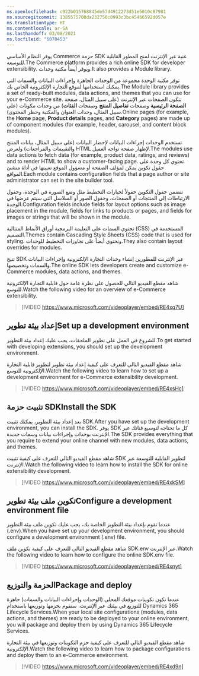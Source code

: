 ```yaml
---
ms.openlocfilehash: c922b015768845de57d4912273d51e5010c87981
ms.sourcegitcommit: 1385575708da232750c0993c3bc45466592d057e
ms.translationtype: HT
ms.contentlocale: ar-SA
ms.lasthandoff: 03/08/2021
ms.locfileid: "6070453"
---
```

<span data-ttu-id="55c5a-101">يوفر النظام الأساسي Commerce حزمة SDK غنية عبر الإنترنت لمنح المطور القابلية للتوسعة.</span><span class="sxs-lookup"><span data-stu-id="55c5a-101">The Commerce platform provides a rich online SDK for developer extensibility.</span></span> <span data-ttu-id="55c5a-102">ويوفر أيضاً مكتبة وحدات.</span><span class="sxs-lookup"><span data-stu-id="55c5a-102">It also provides a Module library.</span></span> 

<span data-ttu-id="55c5a-103">توفر مكتبة الوحدة مجموعة من الوحدات الجاهزة وإجراءات البيانات والسمات التي يمكنك استخدامها لموقع التجارة الإلكترونية الخاص بك.</span><span class="sxs-lookup"><span data-stu-id="55c5a-103">The Module library provides a set of ready-built modules, data actions, and themes that you can use for your e-Commerce site.</span></span> <span data-ttu-id="55c5a-104">تتكون الصفحات عبر الإنترنت (على سبيل المثال، صفحة **الصفحة الرئيسية** وصفحات **تفاصيل المنتج** وصفحات **الفئات**) من وحدات مكونات (على سبيل المثال، وحدات العنوان والمكتبة وحظر المحتوى).</span><span class="sxs-lookup"><span data-stu-id="55c5a-104">Online pages (for example, the **Home** page, **Product details** pages, and **Category** pages) are made up of component modules (for example, header, carousel, and content block modules).</span></span> 

<span data-ttu-id="55c5a-105">تستخدم الوحدات إجراءات البيانات لإحضار البيانات (على سبيل المثال، بيانات المنتج والتقييمات والمراجعات) ولعرض HTML لإظهار صفحة تواجه العميل.</span><span class="sxs-lookup"><span data-stu-id="55c5a-105">The modules use data actions to fetch data (for example, product data, ratings, and reviews) and to render HTML to show a customer-facing page.</span></span> <span data-ttu-id="55c5a-106">تحتوي كل وحدة على حقول تكوين يمكن لمؤلف الصفحة أو مسؤول الموقع تعيينها في أداة منشئ المواقع.</span><span class="sxs-lookup"><span data-stu-id="55c5a-106">Each module contains configuration fields that a page author or site administrator can set in the site builder tool.</span></span> 

<span data-ttu-id="55c5a-107">تتضمن حقول التكوين حقولاً لخيارات التخطيط مثل وضع الصورة في الوحدة، وحقول الارتباطات إلى المنتجات أو الصفحات، وحقول الصور أو السلاسل التي سيتم عرضها في الوحدة.</span><span class="sxs-lookup"><span data-stu-id="55c5a-107">Configuration fields include fields for layout options such as image placement in the module, fields for links to products or pages, and fields for images or strings that will be shown in the module.</span></span> 

<span data-ttu-id="55c5a-108">تحتوي السمات على التعليمة البرمجية أوراق الأنماط المتتالية (CSS) المستخدمة في التصميم.</span><span class="sxs-lookup"><span data-stu-id="55c5a-108">Themes contain Cascading Style Sheets (CSS) code that is used for styling.</span></span> <span data-ttu-id="55c5a-109">وتحتوي أيضاً على تجاوزات التخطيط للوحدات.</span><span class="sxs-lookup"><span data-stu-id="55c5a-109">They also contain layout overrides for modules.</span></span> 

<span data-ttu-id="55c5a-110">تتيح SDK عبر الإنترنت للمطورين إنشاء وحدات التجارة الإلكترونية وإجراءات البيانات والسمات وتخصيصها.</span><span class="sxs-lookup"><span data-stu-id="55c5a-110">The online SDK lets developers create and customize e-Commerce modules, data actions, and themes.</span></span>

<span data-ttu-id="55c5a-111">شاهد مقطع الفيديو التالي للحصول على نظرة عامة حول قابلية التجارة الإلكترونية للتوسع.</span><span class="sxs-lookup"><span data-stu-id="55c5a-111">Watch the following video for an overview of e-Commerce extensibility.</span></span>

> [!VIDEO https://www.microsoft.com/videoplayer/embed/RE4xq7U]


## <a name="set-up-a-development-environment"></a><span data-ttu-id="55c5a-112">إعداد بيئة تطوير</span><span class="sxs-lookup"><span data-stu-id="55c5a-112">Set up a development environment</span></span>

<span data-ttu-id="55c5a-113">للشروع في العمل على تطوير الملحقات، يجب عليك إعداد بيئة التطوير.</span><span class="sxs-lookup"><span data-stu-id="55c5a-113">To get started with developing extensions, you should set up the development environment.</span></span> 

<span data-ttu-id="55c5a-114">شاهد مقطع الفيديو التالي للتعرف على كيفية إعداد بيئة تطوير لتطوير قابلية التجارة الإلكترونية للتوسع.</span><span class="sxs-lookup"><span data-stu-id="55c5a-114">Watch the following video to learn how to set up a development environment for e-Commerce extensibility development.</span></span> 

 > [!VIDEO https://www.microsoft.com/videoplayer/embed/RE4xsHc]

## <a name="install-the-sdk"></a><span data-ttu-id="55c5a-115">تثبيت حزمة SDK</span><span class="sxs-lookup"><span data-stu-id="55c5a-115">Install the SDK</span></span>

<span data-ttu-id="55c5a-116">بعد إعداد بيئة التطوير، يمكنك تثبيت SDK.</span><span class="sxs-lookup"><span data-stu-id="55c5a-116">After you have set up the development environment, you can install the SDK.</span></span> <span data-ttu-id="55c5a-117">يوفر SDK كل ما تحتاجه لتوسيع قناتك عبر الإنترنت بوحدات وإجراءات بيانات وسمات جديدة.</span><span class="sxs-lookup"><span data-stu-id="55c5a-117">The SDK provides everything that you require to extend your online channel with new modules, data actions, and themes.</span></span>

<span data-ttu-id="55c5a-118">شاهد مقطع الفيديو التالي للتعرف على كيفية تثبيت SDK لتطوير القابلية للتوسعة عبر الإنترنت.</span><span class="sxs-lookup"><span data-stu-id="55c5a-118">Watch the following video to learn how to install the SDK for online extensibility development.</span></span>

> [!VIDEO https://www.microsoft.com/videoplayer/embed/RE4xkSM]

## <a name="configure-a-development-environment-file"></a><span data-ttu-id="55c5a-119">تكوين ملف بيئة تطوير</span><span class="sxs-lookup"><span data-stu-id="55c5a-119">Configure a development environment file</span></span>

<span data-ttu-id="55c5a-120">عندما تقوم بإعداد بيئة التطوير الخاصة بك، يجب عليك تكوين ملف بيئة التطوير (.env).</span><span class="sxs-lookup"><span data-stu-id="55c5a-120">When you have set up your development environment, you should configure a development environment (.env) file.</span></span>  

<span data-ttu-id="55c5a-121">شاهد مقطع الفيديو التالي للتعرف على كيفية تكوين ملف SDK.env عبر الإنترنت.</span><span class="sxs-lookup"><span data-stu-id="55c5a-121">Watch the following video to learn how to configure the online SDK.env file.</span></span>  

> [!VIDEO https://www.microsoft.com/videoplayer/embed/RE4xnyt]

## <a name="package-and-deploy"></a><span data-ttu-id="55c5a-122">الحزمة والتوزيع</span><span class="sxs-lookup"><span data-stu-id="55c5a-122">Package and deploy</span></span>

<span data-ttu-id="55c5a-123">عندما تكون تكوينات موقعك المحلي (الوحدات وإجراءات البيانات والسمات) جاهزة للتوزيع في بيئتك عبر الإنترنت، ستقوم بحزمها وتوزيعها باستخدام Dynamics 365 Lifecycle Services.</span><span class="sxs-lookup"><span data-stu-id="55c5a-123">When your local site configurations (modules, data actions, and themes) are ready to be deployed to your online environment, you will package and deploy them by using Dynamics 365 Lifecycle Services.</span></span>

<span data-ttu-id="55c5a-124">شاهد مقطع الفيديو التالي للتعرف على كيفية حزم التكوينات وتوزيعها في بيئة التجارة الإلكترونية.</span><span class="sxs-lookup"><span data-stu-id="55c5a-124">Watch the following video to learn how to package configurations and deploy them to an e-Commerce environment.</span></span>

> [!VIDEO https://www.microsoft.com/videoplayer/embed/RE4xd9n]


